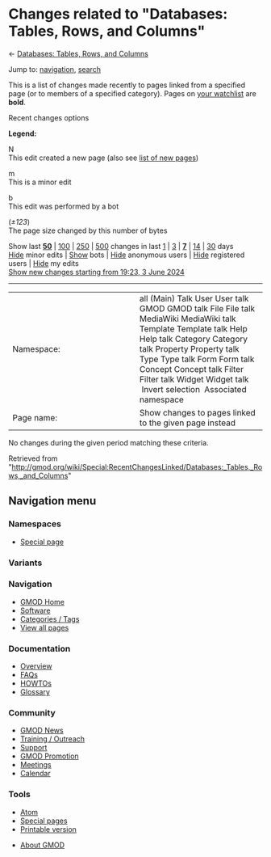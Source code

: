 <div id="mw-page-base" class="noprint">

</div>

<div id="mw-head-base" class="noprint">

</div>

<div id="content" class="mw-body" role="main">

<span id="top"></span>

<div id="mw-js-message" style="display:none;">

</div>



# <span dir="auto">Changes related to "Databases: Tables, Rows, and Columns"</span>

<div id="bodyContent">

<div id="contentSub">

← [Databases: Tables, Rows, and
Columns](/wiki/Databases:_Tables,_Rows,_and_Columns "Databases: Tables, Rows, and Columns")

</div>

<div id="jump-to-nav" class="mw-jump">

Jump to: [navigation](#mw-navigation), [search](#p-search)

</div>

<div id="mw-content-text">

<div class="mw-specialpage-summary">

This is a list of changes made recently to pages linked from a specified
page (or to members of a specified category). Pages on [your
watchlist](/wiki/Special:Watchlist "Special:Watchlist") are **bold**.

</div>

Recent changes options

<div class="mw-changeslist-legend">

**Legend:**

<div class="mw-collapsible-content">

N  
This edit created a new page (also see [list of new
pages](/wiki/Special:NewPages "Special:NewPages"))

m  
This is a minor edit

b  
This edit was performed by a bot

(*±123*)  
The page size changed by this number of bytes

</div>

</div>

Show last
[**50**](/mediawiki/index.php?title=Special:RecentChangesLinked&limit=50&target=Databases%3A_Tables%2C_Rows%2C_and_Columns "Special:RecentChangesLinked")
\|
[100](/mediawiki/index.php?title=Special:RecentChangesLinked&limit=100&target=Databases%3A_Tables%2C_Rows%2C_and_Columns "Special:RecentChangesLinked")
\|
[250](/mediawiki/index.php?title=Special:RecentChangesLinked&limit=250&target=Databases%3A_Tables%2C_Rows%2C_and_Columns "Special:RecentChangesLinked")
\|
[500](/mediawiki/index.php?title=Special:RecentChangesLinked&limit=500&target=Databases%3A_Tables%2C_Rows%2C_and_Columns "Special:RecentChangesLinked")
changes in last
[1](/mediawiki/index.php?title=Special:RecentChangesLinked&days=1&from=&target=Databases%3A_Tables%2C_Rows%2C_and_Columns "Special:RecentChangesLinked")
\|
[3](/mediawiki/index.php?title=Special:RecentChangesLinked&days=3&from=&target=Databases%3A_Tables%2C_Rows%2C_and_Columns "Special:RecentChangesLinked")
\|
[**7**](/mediawiki/index.php?title=Special:RecentChangesLinked&days=7&from=&target=Databases%3A_Tables%2C_Rows%2C_and_Columns "Special:RecentChangesLinked")
\|
[14](/mediawiki/index.php?title=Special:RecentChangesLinked&days=14&from=&target=Databases%3A_Tables%2C_Rows%2C_and_Columns "Special:RecentChangesLinked")
\|
[30](/mediawiki/index.php?title=Special:RecentChangesLinked&days=30&from=&target=Databases%3A_Tables%2C_Rows%2C_and_Columns "Special:RecentChangesLinked")
days  
[Hide](/mediawiki/index.php?title=Special:RecentChangesLinked&hideminor=1&target=Databases%3A_Tables%2C_Rows%2C_and_Columns "Special:RecentChangesLinked")
minor edits \|
[Show](/mediawiki/index.php?title=Special:RecentChangesLinked&hidebots=0&target=Databases%3A_Tables%2C_Rows%2C_and_Columns "Special:RecentChangesLinked")
bots \|
[Hide](/mediawiki/index.php?title=Special:RecentChangesLinked&hideanons=1&target=Databases%3A_Tables%2C_Rows%2C_and_Columns "Special:RecentChangesLinked")
anonymous users \|
[Hide](/mediawiki/index.php?title=Special:RecentChangesLinked&hideliu=1&target=Databases%3A_Tables%2C_Rows%2C_and_Columns "Special:RecentChangesLinked")
registered users \|
[Hide](/mediawiki/index.php?title=Special:RecentChangesLinked&hidemyself=1&target=Databases%3A_Tables%2C_Rows%2C_and_Columns "Special:RecentChangesLinked")
my edits  
[Show new changes starting from 19:23, 3 June
2024](/mediawiki/index.php?title=Special:RecentChangesLinked&from=20240603192300&target=Databases%3A_Tables%2C_Rows%2C_and_Columns "Special:RecentChangesLinked")

------------------------------------------------------------------------

<table class="mw-recentchanges-table">
<colgroup>
<col style="width: 50%" />
<col style="width: 50%" />
</colgroup>
<tbody>
<tr class="odd">
<td class="mw-label mw-namespace-label">Namespace:</td>
<td class="mw-input">all (Main) Talk User User talk GMOD GMOD talk File
File talk MediaWiki MediaWiki talk Template Template talk Help Help talk
Category Category talk Property Property talk Type Type talk Form Form
talk Concept Concept talk Filter Filter talk Widget Widget talk
 Invert selection
 Associated namespace</td>
</tr>
<tr class="even">
<td class="mw-label mw-target-label">Page name:</td>
<td class="mw-input">Show changes to pages linked to the given page
instead</td>
</tr>
</tbody>
</table>

<div class="mw-changeslist-empty">

No changes during the given period matching these criteria.

</div>

</div>

<div class="printfooter">

Retrieved from
"<http://gmod.org/wiki/Special:RecentChangesLinked/Databases:_Tables,_Rows,_and_Columns>"

</div>

<div id="catlinks" class="catlinks catlinks-allhidden">

</div>

<div class="visualClear">

</div>

</div>

</div>

<div id="mw-navigation">

## Navigation menu

<div id="mw-head">



<div id="left-navigation">

<div id="p-namespaces" class="vectorTabs" role="navigation"
aria-labelledby="p-namespaces-label">

### Namespaces

- <span id="ca-nstab-special">[Special
  page](/wiki/Special:RecentChangesLinked/Databases:_Tables,_Rows,_and_Columns "This is a special page, you cannot edit the page itself")</span>

</div>

<div id="p-variants" class="vectorMenu emptyPortlet" role="navigation"
aria-labelledby="p-variants-label">

### 

### Variants[](#)

<div class="menu">

</div>

</div>

</div>





</div>



</div>

</div>

</div>

<div id="mw-panel">

<div id="p-logo" role="banner">

<a href="/wiki/Main_Page"
style="background-image: url(http://gmod.org/images/GMOD-cogs.png);"
title="Visit the main page"></a>

</div>

<div id="p-Navigation" class="portal" role="navigation"
aria-labelledby="p-Navigation-label">

### Navigation

<div class="body">

- <span id="n-GMOD-Home">[GMOD Home](/wiki/Main_Page)</span>
- <span id="n-Software">[Software](/wiki/GMOD_Components)</span>
- <span id="n-Categories-.2F-Tags">[Categories /
  Tags](/wiki/Categories)</span>
- <span id="n-View-all-pages">[View all
  pages](/wiki/Special:AllPages)</span>

</div>

</div>

<div id="p-Documentation" class="portal" role="navigation"
aria-labelledby="p-Documentation-label">

### Documentation

<div class="body">

- <span id="n-Overview">[Overview](/wiki/Overview)</span>
- <span id="n-FAQs">[FAQs](/wiki/Category:FAQ)</span>
- <span id="n-HOWTOs">[HOWTOs](/wiki/Category:HOWTO)</span>
- <span id="n-Glossary">[Glossary](/wiki/Glossary)</span>

</div>

</div>

<div id="p-Community" class="portal" role="navigation"
aria-labelledby="p-Community-label">

### Community

<div class="body">

- <span id="n-GMOD-News">[GMOD News](/wiki/GMOD_News)</span>
- <span id="n-Training-.2F-Outreach">[Training /
  Outreach](/wiki/Training_and_Outreach)</span>
- <span id="n-Support">[Support](/wiki/Support)</span>
- <span id="n-GMOD-Promotion">[GMOD
  Promotion](/wiki/GMOD_Promotion)</span>
- <span id="n-Meetings">[Meetings](/wiki/Meetings)</span>
- <span id="n-Calendar">[Calendar](/wiki/Calendar)</span>

</div>

</div>

<div id="p-tb" class="portal" role="navigation"
aria-labelledby="p-tb-label">

### Tools

<div class="body">

- <span id="feedlinks"><a
  href="http://gmod.org/mediawiki/index.php?title=Special:RecentChangesLinked/Databases:_Tables,_Rows,_and_Columns&amp;feed=atom"
  id="feed-atom" class="feedlink" rel="alternate"
  type="application/atom+xml" title="Atom feed for this page">Atom</a></span>
- <span id="t-specialpages"><a href="/wiki/Special:SpecialPages" accesskey="q"
  title="A list of all special pages [q]">Special pages</a></span>
- <span id="t-print"><a
  href="/mediawiki/index.php?title=Special:RecentChangesLinked/Databases:_Tables,_Rows,_and_Columns&amp;printable=yes"
  rel="alternate" accesskey="p"
  title="Printable version of this page [p]">Printable version</a></span>

</div>

</div>

</div>

</div>

<div id="footer" role="contentinfo">

- <span id="footer-places-about">[About
  GMOD](/wiki/GMOD:About "GMOD:About")</span>

<!-- -->






</div>
